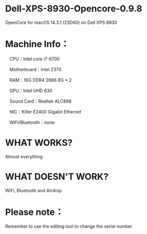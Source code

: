 # Dell-XPS-8930-Opencore-0.9.8
OpenCore for macOS 14.3.1 (23D60) on Dell XPS 8930
# Machine Info：

&ensp;&ensp;CPU：Intel core i7-8700

&ensp;&ensp;Motherboard：Intel Z370

&ensp;&ensp;RAM：16G DDR4 2666 8G * 2

&ensp;&ensp;GPU：Intel UHD 630

&ensp;&ensp;Sound Card：Realtek ALC898

&ensp;&ensp;NIC：Killer E2400 Gigabit Ethernet

&ensp;&ensp;WiFi/Bluetooth：none

# WHAT WORKS?

Almost everything

# WHAT DOESN'T WORK?
WiFi, Bluetooth and Airdrop

# Please note：
Remember to use the editing tool to change the serial number
